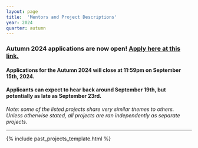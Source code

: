 ```yaml
---
layout: page
title:  'Mentors and Project Descriptions'
year: 2024
quarter: autumn
---
```



<h3>
Autumn 2024 applications are now open! <a href="https://docs.google.com/forms/d/e/1FAIpQLSen1fI8OBnMo1O72gB7qjaiI2SQxOdFOj_ZOZ9ZczddXgMYTg/viewform?usp=sf_link">Apply here at this link.</a>
</h3>

<h4>
Applications for the Autumn 2024 will close at 11:59pm on September 15th, 2024.
</h4>

<h4>
Applicants can expect to hear back around September 19th, but potentially as late as September 23rd.
</h4>

*Note: some of the listed projects share very similar themes to others. Unless otherwise stated, all projects are ran independently as separate projects.*

<hr>

{% include past_projects_template.html %}

